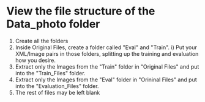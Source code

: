 # View the file structure of the Data_photo folder

1) Create all the folders
2) Inside Original Files, create a folder called "Eval" and "Train". 
   i) Put your XML/Image pairs in those folders, splitting up the training and evaluation how you desire.
3) Extract only the Images from the "Train" folder in "Original Files" and put into the "Train_Files" folder.
4) Extract only the Images from the "Eval" folder in "Orininal Files" and put into the "Evaluation_Files" folder.
5) The rest of files may be left blank
